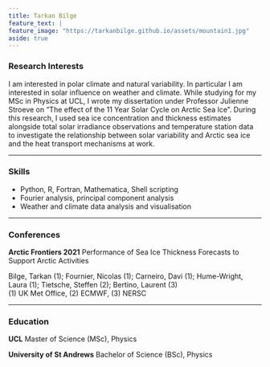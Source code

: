 ```yaml
---
title: Tarkan Bilge
feature_text: |
feature_image: "https://tarkanbilge.github.io/assets/mountain1.jpg"
aside: true
---
```


### Research Interests

I am interested in polar climate and natural variability. In particular I am interested in solar influence on weather and climate. While studying for my MSc in Physics at UCL, I wrote my dissertation under Professor Julienne Stroeve on “The effect of the 11 Year Solar Cycle on Arctic Sea Ice”. During this research, I used sea ice concentration and thickness estimates alongside total solar irradiance observations and temperature station data to investigate the relationship between solar variability and Arctic sea ice and the heat transport mechanisms at work.

---

### Skills

* Python, R, Fortran, Mathematica, Shell scripting
* Fourier analysis, principal component analysis
* Weather and climate data analysis and visualisation

---

### Conferences

**Arctic Frontiers 2021**
Performance of Sea Ice Thickness Forecasts to Support Arctic Activities

Bilge, Tarkan (1); Fournier, Nicolas (1); Carneiro, Davi (1); Hume-Wright, Laura (1); Tietsche, Steffen (2); Bertino, Laurent (3) <br>
(1) UK Met Office, (2) ECMWF, (3) NERSC

---

### Education

**UCL**
Master of Science (MSc), Physics

**University of St Andrews**
Bachelor of Science (BSc), Physics
